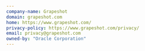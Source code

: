 ```yaml
---
company-name: Grapeshot
domain: grapeshot.com
home: https://www.grapeshot.com/
privacy-policy: https://www.grapeshot.com/privacy/
email: privacy@grapeshot.com
owned-by: "Oracle Corporation"
---
```




